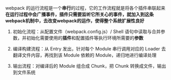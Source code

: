 webpack 的运行流程是一个**串行**的过程，它的工作流程就是将各个插件串联起来
**在运行过程中会广播事件，插件只需要监听它所关心的事件，就加入到这条webpack机制中，去改变webpack的运作，使得整个系统扩展性良好**

1. 初始化流程：从配置文件（webpack.config.js）/ Shell 语句中读取与合并参数，并初始化需要使用的**插件**和配置插件等执行环境所需要的**参数**

2. 编译构建流程：从 Entry 发出，针对每个 Module 串行调用对应的 Loader 去翻译文件内容，再找到该 Module 依赖的 Module，递归地进行编译处理

3. 输出流程：对编译后的 Module 组合成 Chunk，把 Chunk 转换成文件，输出到文件系统